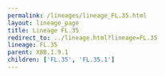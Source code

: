 ```yaml
---
permalink: /lineages/lineage_FL.35.html
layout: lineage_page
title: Lineage FL.35
redirect_to: ../lineage.html?lineage=FL.35
lineage: FL.35
parent: XBB.1.9.1
children: ['FL.35', 'FL.35.1']
---
```

